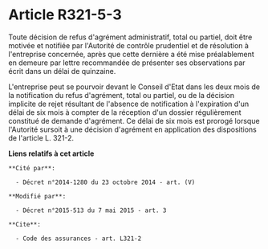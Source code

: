# Article R321-5-3

Toute décision de refus d'agrément administratif, total ou partiel, doit être motivée et notifiée par l'Autorité de contrôle
prudentiel et de résolution à l'entreprise concernée, après que cette dernière a été mise préalablement en demeure par lettre
recommandée de présenter ses observations par écrit dans un délai de quinzaine. 

L'entreprise peut se pourvoir devant le Conseil d'Etat dans les deux mois de la notification du refus d'agrément, total ou
partiel, ou de la décision implicite de rejet résultant de l'absence de notification à l'expiration d'un délai de six mois
à compter de la réception d'un dossier régulièrement constitué de demande d'agrément. Ce délai de six mois est prorogé
lorsque l'Autorité sursoit à une décision d'agrément en application des dispositions de l'article L. 321-2.

**Liens relatifs à cet article**

	**Cité par**:

	  - Décret n°2014-1280 du 23 octobre 2014 - art. (V)

	**Modifié par**:

	  - Décret n°2015-513 du 7 mai 2015 - art. 3

	**Cite**:

	  - Code des assurances - art. L321-2
